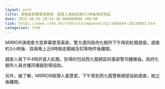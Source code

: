 ```yaml
---
layout: post
title: 演唱會屏幕墜落事故　調查人員到紅館3小時後檢走物品
date: 2022-08-02 19:54:38.000000000 +08:00
link: https://news.rthk.hk/rthk/ch/component/k2/1660564-20220802.htm
categories: rthk
---
```


MIRROR演唱會大型屏幕墜落事故，警方連同政府化驗所下午再到紅館調查。調查約3小時後、探員晚上近8時檢走鋼線及扣等物件後離開。

調查人員下午4時許進入紅館，到場的包括西九龍總區刑事部警司鍾雅倫。政府化驗所人員亦攜同儀器到場協助。

另外，據了解，MIRROR經理人黃慧君，下午曾到西九龍警察總部協助調查，她之後離開。
